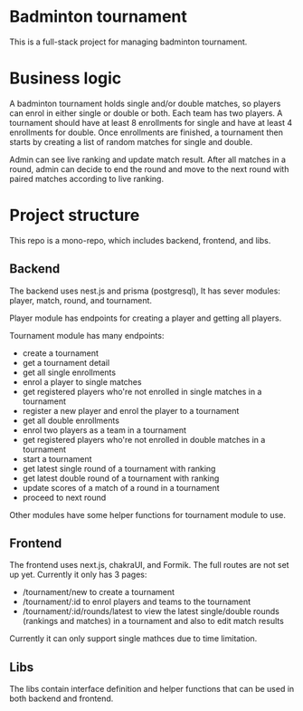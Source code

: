 # Badminton tournament
This is a full-stack project for managing badminton tournament.

# Business logic
A badminton tournament holds single and/or double matches, so players can enrol in either single or double or both. Each team has two players. A tournament should have at least 8 enrollments for single and have at least 4 enrollments for double. Once enrollments are finished, a tournament then starts by creating a list of random matches for single and double.

Admin can see live ranking and update match result. After all matches in a round, admin can decide to end the round and move to the next round with paired matches according to live ranking.

# Project structure
This repo is a mono-repo, which includes backend, frontend, and libs.

## Backend
The backend uses nest.js and prisma (postgresql), It has sever modules: player, match, round, and tournament.

Player module has endpoints for creating a player and getting all players.

Tournament module has many endpoints:
 - create a tournament
 - get a tournament detail
 - get all single enrollments
 - enrol a player to single matches
 - get registered players who're not enrolled in single matches in a tournament
 - register a new player and enrol the player to a tournament
 - get all double enrollments
 - enrol two players as a team in a tournament
 - get registered players who're not enrolled in double matches in a tournament
 - start a tournament
 - get latest single round of a tournament with ranking
 - get latest double round of a tournament with ranking
 - update scores of a match of a round in a tournament
 - proceed to next round

Other modules have some helper functions for tournament module to use.

## Frontend
The frontend uses next.js, chakraUI, and Formik.
The full routes are not set up yet.
Currently it only has 3 pages:
 - /tournament/new to create a tournament
 - /tournament/:id to enrol players and teams to the tournament
 - /tournament/:id/rounds/latest to view the latest single/double rounds (rankings and matches) in a tournament and also to edit match results

Currently it can only support single mathces due to time limitation.

## Libs
The libs contain interface definition and helper functions that can be used in both backend and frontend.